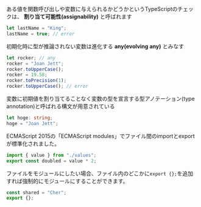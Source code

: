 ある値を関数呼び出しや変数に与えられるかどうかというTypeScriptのチェックは、 **割り当て可能性(assignability)** と呼ばれます

```typescript
let lastName = "King";
lastName = true; // error
```

初期化時に型が推論されない変数は進化する **any(evolving any)** とみなす

```typescript
let rocker; // any
rocker = "Joan Jett";
rocker.toUpperCase();
rocker = 19.58;
rocker.toPrecision(1);
rocker.toUpperCase(); // error
```

変数に初期値を割り当てることなく変数の型を宣言する型アノテーション(type annotation)と呼ばれる構文が用意されている

```typescript
let hoge: string;
hoge = "Joan Jett";
```

ECMAScript 2015の「ECMAScript modules」でファイル間のimportとexportが標準化されました。

```typescript
import { value } from "./values";
export const doubled = value * 2;
```

ファイルをモジュールにしたい場合、ファイル内のどこかに`export {};`を追加すれば強制的にモジュールにすることができます。

```typescript
const shared = "Cher";
export {};
```
